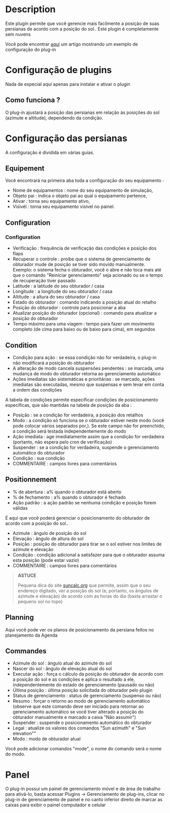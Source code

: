 # Description

Este plugin permite que você gerencie mais facilmente a posição de suas persianas de acordo com a posição do sol.. Este plugin é completamente sem nuvens

Você pode encontrar [aqui](https://www.jeedom.com/blog/?p=4310) um artigo mostrando um exemplo de configuração do plug-in

# Configuração de plugins

Nada de especial aqui apenas para instalar e ativar o plugin

## Como funciona ?

O plug-in ajustará a posição das persianas em relação às posições do sol (azimute e altitude), dependendo da condição.

# Configuração das persianas

A configuração é dividida em várias guias.

## Equipement

Você encontrará na primeira aba toda a configuração do seu equipamento :

- Nome de equipamentos : nome do seu equipamento de simulação,
- Objeto pai : indica o objeto pai ao qual o equipamento pertence,
- Ativar : torna seu equipamento ativo,
- Visivél : torna seu equipamento visível no painel.


## Configuration

### Configuration

- Verificação : frequência de verificação das condições e posição dos flaps
- Recuperar o controle : proíbe que o sistema de gerenciamento de obturador mude de posição se tiver sido movido manualmente. Exemplo: o sistema fecha o obturador, você o abre e não toca mais até que o comando "Reiniciar gerenciamento" seja acionado ou se o tempo de recuperação tiver passado
- Latitude : a latitude do seu obturador / casa
- Longitude : a longitude do seu obturador / casa
- Altitude : a altura do seu obturador / casa
- Estado do obturador : comando indicando a posição atual do retalho
- Posição do obturador : controle para posicionar a aba
- Atualizar posição do obturador (opcional) : comando para atualizar a posição do obturador
- Tempo máximo para uma viagem : tempo para fazer um movimento completo (de cima para baixo ou de baixo para cima), em segundos

## Condition

- Condição para ação : se essa condição não for verdadeira, o plug-in não modificará a posição do obturador
- A alteração de modo cancela suspensões pendentes : se marcada, uma mudança de modo do obturador retorna ao gerenciamento automático
- Ações imediatas são sistemáticas e prioritárias : se marcado, ações imediatas são executadas, mesmo que suspensas e sem levar em conta a ordem das condições


A tabela de condições permite especificar condições de posicionamento específicas, que são mantidas na tabela de posição da aba :
- Posição : se a condição for verdadeira, a posição dos retalhos
- Modo : a condição só funciona se o obturador estiver neste modo (você pode colocar vários separados por,). Se este campo não for preenchido, a condição será testada independentemente do modo
- Ação imediata : age imediatamente assim que a condição for verdadeira (portanto, não espera pelo cron de verificação)
- Suspender : se a condição for verdadeira, suspende o gerenciamento automático do obturador
- Condição : sua condição
- COMMENTAIRE : campos livres para comentários

## Positionnement

- % de abertura : a% quando o obturador está aberto
- % de fechamento : a% quando o obturador é fechado
- Ação padrão : a ação padrão se nenhuma condição e posição forem válidas

É aqui que você poderá gerenciar o posicionamento do obturador de acordo com a posição do sol..

- Azimute : ângulo de posição do sol
- Elevação : ângulo de altura do sol
- Posição : posição do obturador para tirar se o sol estiver nos limites de azimute e elevação
- Condição : condição adicional a satisfazer para que o obturador assuma esta posição (pode estar vazio)
- COMMENTAIRE : campos livres para comentários

>**ASTUCE**
>
>Pequena dica do site [suncalc.org](https://www.suncalc.org) que permite, assim que o seu endereço digitado, ver a posição do sol (e, portanto, os ângulos de azimute e elevação) de acordo com as horas do dia (basta arrastar o pequeno sol no topo)

## Planning

Aqui você pode ver os planos de posicionamento da persiana feitos no planejamento da Agenda

## Commandes

- Azimute do sol : ângulo atual do azimute do sol
- Nascer do sol : ângulo de elevação atual do sol
- Executar ação : força o cálculo da posição do obturador de acordo com a posição do sol e as condições e aplica o resultado a ele, independentemente do estado de gerenciamento (pausado ou não)
- Última posição : última posição solicitada do obturador pelo plugin
- Status de gerenciamento : status de gerenciamento (suspenso ou não)
- Resumo : forçar o retorno ao modo de gerenciamento automático (observe que este comando deve ser iniciado para retornar ao gerenciamento automático se você tiver alterado a posição do obturador manualmente e marcado a caixa "Não assumir")
- Suspender : suspende o posicionamento automático do obturador
- Legal : atualize os valores dos comandos "Sun azimuth" e "Sun elevation""
- Modo : modo de obturador atual

Você pode adicionar comandos "mode", o nome do comando será o nome do modo.

# Panel

O plug-in possui um painel de gerenciamento móvel e de área de trabalho para ativá-lo, basta acessar Plugins -> Gerenciamento de plug-ins, clicar no plug-in de gerenciamento de painel e no canto inferior direito de marcar as caixas para exibir o painel computador e celular
